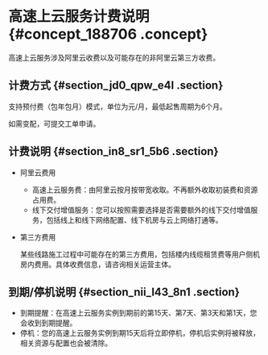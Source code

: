 # 高速上云服务计费说明 {#concept_188706 .concept}

高速上云服务涉及阿里云收费以及可能存在的非阿里云第三方收费。

## 计费方式 {#section_jd0_qpw_e4l .section}

支持​预付费（包年包月）模式，单位为元/月，最低起售周期为6个月。

如需变配，可提交工单申请。

## ​计费说明 {#section_in8_sr1_5b6 .section}

-   阿里云费用
    -   高速上云服务费：由阿里云按月按带宽收取。不再额外收取初装费和资源占用费。
    -   线下交付增值服务：您可以按照需要选择是否需要额外的线下交付增值服务，包括线上和线下网络配置、线下机房与云上网络打通等。
-   第三方费用

    某些线路施工过程中可能存在的第三方费用，包括楼内线缆租赁费等用户侧机房内费用。具体收费信息，请咨询相关运营主体。


## 到期/停机说明 {#section_nii_l43_8n1 .section}

-   到期提醒：在高速上云服务实例到期前的第15天、第7天、第3天和第1天，您会收到到期提醒。
-   停机：您的高速上云服务实例到期15天后将立即停机，停机后实例将被释放，相关资源与配置也会被清除。

​​

